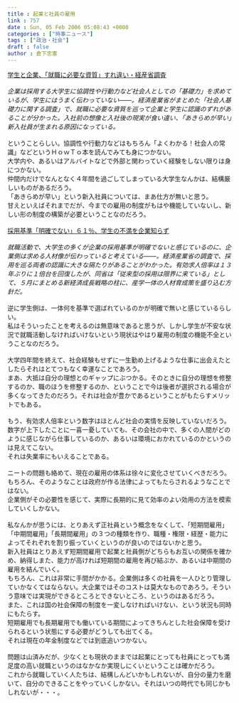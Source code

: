 ```yaml
---
title : 起業と社員の雇用
link : 757
date : Sun, 05 Feb 2006 05:08:43 +0000
categories : ["時事ニュース"]
tags : ["政治・社会"]
draft : false
author : 倉下忠憲
---
```


<A HREF="http://www.nikkei.co.jp/news/keizai/20060205AT1F0400804022006.html" TARGET="_blank">学生と企業、「就職に必要な資質」すれ違い・経産省調査</A><BR><BR><I>企業は採用する大学生に協調性や行動力など社会人としての「基礎力」を求めているが、学生にはうまく伝わっていない――。経済産業省がまとめた「社会人基礎力に関する調査」で、就職に必要な資質を巡って企業と学生に認識のずれがあることが分かった。入社前の想像と入社後の現実が食い違い、「あきらめが早い」新入社員が生まれる原因になっている。</I><BR><BR>ということらしい。協調性や行動力などはもちろん「よくわかる！社会人の常識」などというＨｏｗＴｏ本を読んでみても身につかない。<BR>大学内や、あるいはアルバイトなどで外部と関わっていく経験をしない限りは身につかない。<BR>仲間内だけでなんとなく４年間を過ごしてしまっている大学生なんかは、結構厳しいものがあるだろう。<BR>「あきらめが早い」という新入社員については、まあ仕方が無いと思う。<BR>甘えといえばそれまでだが、今までの雇用の制度がもはや機能していないし、新しい形の制度の構築が必要ということなのだろう。<BR><BR><A HREF="http://www.asahi.com/life/update/0205/002.html" TARGET="_blank">採用基準「明確でない」６１％、学生の不満を企業知らず</A><BR><BR><I>就職活動で、大学生の多くが企業の採用基準が明確でないと感じているのに、企業側は求める人材像が伝わっていると考えている――。経済産業省の調査で、採用を巡る両者の認識に大きな隔たりがあることがわかった。有効求人倍率は１３年ぶりに１倍台を回復したが、同省は「従来型の採用は限界に来ている」として、５月にまとめる新経済成長戦略の柱に、産学一体の人材育成策を盛り込む方針だ。 </I><BR><BR>逆に学生側は、一体何を基準で選ばれているのかが明確で無いと感じているらしい。<BR>私はそういったことを考えるのは無意味であると思うが、しかし学生が不安な状況で就職活動しなければいけないという現状はやはり雇用の制度の機能不全ということなのだろう。<BR><BR>大学四年間を終えて、社会経験もせずに一生勤め上げるような仕事に出会えたとしたらそれはとてつもなく幸運なことであろう。<BR>まあ、大抵は自分の理想とのギャップにぶつかる。そのときに自分の理想を修整するのか、職のほうを修整するのか、ということで今は後者が選択される場合が多くなってきたのだろう。それは社会が豊かであるということがもたらすメリットでもある。<BR><BR>もう、有効求人倍率という数字はほとんど社会の実情を反映していないだろう。数字が上下したことに一喜一憂していても、その会社の中で、多くの人間がどのように感じながら仕事しているのか、あるいは環境におかれているのかというのは見えてこない。<BR>それは失業率にもいえることである。<BR><BR>ニートの問題も絡めて、現在の雇用の体系は徐々に変化させていくべきだろう。<BR>もちろん、そのようなことは政府が作る法律によってもたらされるようなことではない。<BR>企業側がその必要性を感じて、実際に長期的に見て効率のよい効用の方法を模索していくしかない。<BR><BR>私なんかが思うには、とりあえず正社員という概念をなくして、「短期間雇用」「中期間雇用」「長期間雇用」の３つの種類を作り、職種・権限・経歴・能力によってそれぞれを割り振っていくというのが良いのではないかと思う。<BR>新入社員はとりあえず短期間雇用で起業と社員側がどちらもお互いの関係を確かめ、納得しまた、能力が高ければ短期間の雇用を再び結ぶか、あるいは中期間の雇用を結んでいく。<BR>もちろん、これは非常に手間がかかる。企業側は多くの社員を一人ひとり管理していかなくてはならない。大企業ではそのコストは莫大なものであろう。そういう意味では実現ができるところとできないところ、というのはあるだろう。<BR>また、これは国の社会保障の制度を一変しなければいけない、という状況も同時にもたらす。<BR>短期雇用でも長期雇用でも働いている期間によってきちんとした社会保障を受けられるという状態にする必要がどうしても出てくる。<BR>それは現在の年金制度などでは到底追いつかない。<BR><BR>問題は山済みだが、少なくとも現状のままでは起業にとっても社員にとっても満足度の高い就職というのはなかなか実現しにくいということは確かだろう。<BR>これから就職していく人たちは、結構しんどいかもしれないが、自分の量力を磨いて、自分のできることをやっていくしかない。それはいつの時代でも同じかもしれないが・・・。<br><br>
